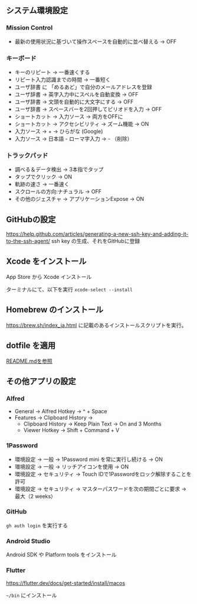 ## システム環境設定

### Mission Control

- 最新の使用状況に基づいて操作スペースを自動的に並べ替える -> OFF

### キーボード

- キーのリピート -> 一番速くする
- リピート入力認識までの時間 -> 一番短く
- ユーザ辞書 に 「めるあど」で自分のメールアドレスを登録
- ユーザ辞書 -> 英字入力中にスペルを自動変換 -> OFF
- ユーザ辞書 -> 文頭を自動的に大文字にする -> OFF
- ユーザ辞書 -> スペースバーを2回押してピリオドを入力 -> OFF
- ショートカット -> 入力ソース -> 両方をOFFに
- ショートカット -> アクセシビリティ -> ズーム機能 -> ON
- 入力ソース -> + -> ひらがな (Google)
- 入力ソース -> 日本語 - ローマ字入力 -> - （削除）

### トラックパッド

- 調べる＆データ検出 -> 3本指でタップ
- タップでクリック -> ON
- 軌跡の速さ -> 一番速く
- スクロールの方向:ナチュラル -> OFF
- その他のジェスチャ -> アプリケーションExpose -> ON

## GitHubの設定

https://help.github.com/articles/generating-a-new-ssh-key-and-adding-it-to-the-ssh-agent/
ssh key の生成、それをGitHubに登録

## Xcode をインストール

App Store から Xcode インストール

ターミナルにて、以下を実行
`xcode-select --install`

## Homebrew のインストール

https://brew.sh/index_ja.html に記載のあるインストールスクリプトを実行。

## dotfile を適用

[README.mdを参照](../README.md)

## その他アプリの設定

### Alfred

- General -> Alfred Hotkey -> ^ + Space
- Features -> Clipboard History ->
    - Clipboard History -> Keep Plain Text -> On and 3 Months
    - Viewer Hotkey -> Shift + Command + V

### 1Password

- 環境設定 -> 一般 -> 1Password mini を常に実行し続ける -> ON
- 環境設定 -> 一般 -> リッチアイコンを使用 -> ON
- 環境設定 -> セキュリティ -> Touch IDで1Passwordをロック解除することを許可
- 環境設定 -> セキュリティ -> マスターパスワードを次の期間ごとに要求 -> 最大（2 weeks）

### GitHub

`gh auth login` を実行する

### Android Studio

Android SDK や Platform tools をインストール

### Flutter

https://flutter.dev/docs/get-started/install/macos

`~/bin` にインストール

